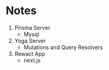 # Notes

1. Prisma Server
   - Mysql
2. Yoga Server
   - Mutations and Query Resolvers
3. Rewact App
   - next.js
